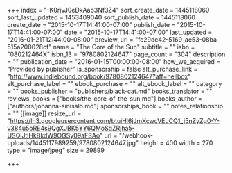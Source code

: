 +++
index = "-K0rjvJ0eDkAab3Nf3Z4"
sort_create_date = 1445118060
sort_last_updated = 1453409040
sort_publish_date = 1445118060
create_date = "2015-10-17T14:41:00-07:00"
publish_date = "2015-10-17T14:41:00-07:00"
date = "2015-10-17T14:41:00-07:00"
last_updated = "2016-01-21T12:44:00-08:00"
preview_url = "fc29dc42-5169-ae53-08ba-515a200028cf"
name = "The Core of the Sun"
subtitle = ""
isbn = "080212464X"
isbn_13 = "9780802124647"
page_count = "304"
description = ""
publication_date = "2016-01-15T00:00:00-08:00"
how_we_acquired = "Provided by publisher"
is_sponsorship = false
alt_purchase_link = "http://www.indiebound.org/book/9780802124647?aff=hellbox"
alt_purchase_label = ""
ebook_purchase = ""
alt_ebook_label = ""
category = ""
books_publisher = "publishers/black-cat.md"
books_translator = ""
reviews_books = ["books/the-core-of-the-sun.md"]
books_author = ["authors/johanna-sinisalo.md"]
sponsorships_book = ""
notes_relationship = ""
[[image]]
resize_url = "https://lh3.googleusercontent.com/btuiHl6jJmXcwcVEuCQ1_j5nZyZg0-Y-v384u5oRE4s9QgXJBK5YY6QMoSqZRjha5-USQiJtlHkBkdW9OGSy09aFSAo"
url = "/webhook-uploads/1445117989259/9780802124647.jpg"
height = 400
width = 270
type = "image/jpeg"
size = 29899

+++
